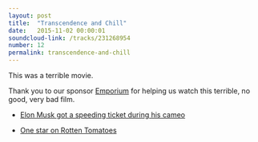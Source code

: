 ```yaml
---
layout: post
title:  "Transcendence and Chill"
date:   2015-11-02 00:00:01
soundcloud-link: /tracks/231268954
number: 12
permalink: transcendence-and-chill
---
```


This was a terrible movie.

Thank you to our sponsor [Emporium](http://emporiumchicago.com/) for helping us watch this terrible, no good, very bad film.

- [Elon Musk got a speeding ticket during his cameo](https://transportevolved.com/2014/04/15/johnny-depp-admits-elon-musk-got-speeding-ticket-showing-tesla-model-s/)

- [One star on Rotten Tomatoes](http://www.rottentomatoes.com/m/transcendence_2014/)
